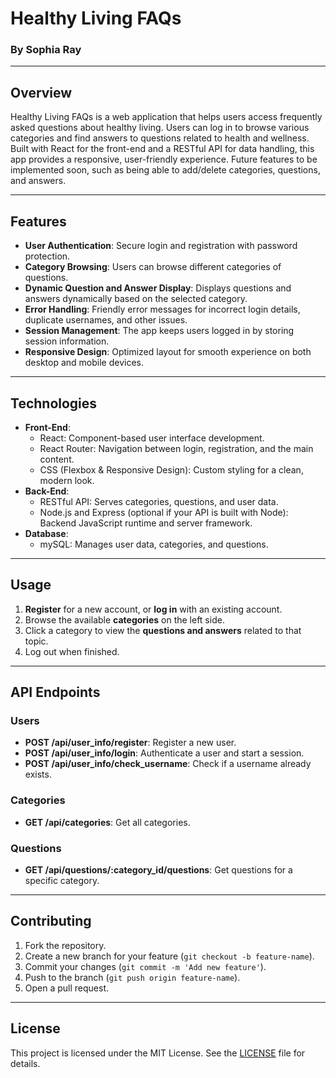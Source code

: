 # Healthy Living FAQs

### By Sophia Ray

---

## Overview

Healthy Living FAQs is a web application that helps users access frequently asked questions about healthy living. Users can log in to browse various categories and find answers to questions related to health and wellness. Built with React for the front-end and a RESTful API for data handling, this app provides a responsive, user-friendly experience. Future features to be implemented soon, such as being able to add/delete categories, questions, and answers.

---

## Features

- **User Authentication**: Secure login and registration with password protection.
- **Category Browsing**: Users can browse different categories of questions.
- **Dynamic Question and Answer Display**: Displays questions and answers dynamically based on the selected category.
- **Error Handling**: Friendly error messages for incorrect login details, duplicate usernames, and other issues.
- **Session Management**: The app keeps users logged in by storing session information.
- **Responsive Design**: Optimized layout for smooth experience on both desktop and mobile devices.

---

## Technologies

- **Front-End**:
  - React: Component-based user interface development.
  - React Router: Navigation between login, registration, and the main content.
  - CSS (Flexbox & Responsive Design): Custom styling for a clean, modern look.
- **Back-End**:
  - RESTful API: Serves categories, questions, and user data.
  - Node.js and Express (optional if your API is built with Node): Backend JavaScript runtime and server framework.
- **Database**:
  - mySQL: Manages user data, categories, and questions.

---

## Usage

1. **Register** for a new account, or **log in** with an existing account.
2. Browse the available **categories** on the left side.
3. Click a category to view the **questions and answers** related to that topic.
4. Log out when finished.

---

## API Endpoints

### Users

- **POST /api/user_info/register**: Register a new user.
- **POST /api/user_info/login**: Authenticate a user and start a session.
- **POST /api/user_info/check_username**: Check if a username already exists.

### Categories

- **GET /api/categories**: Get all categories.

### Questions

- **GET /api/questions/:category_id/questions**: Get questions for a specific category.

---

## Contributing

1. Fork the repository.
2. Create a new branch for your feature (`git checkout -b feature-name`).
3. Commit your changes (`git commit -m 'Add new feature'`).
4. Push to the branch (`git push origin feature-name`).
5. Open a pull request.

---

## License

This project is licensed under the MIT License. See the [LICENSE](LICENSE) file for details.


